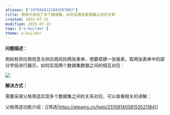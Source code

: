 ```yaml
---
aliases: ["1970168121841957062"]
title: 报表中添加了多个数据集，如何设置各数据集之间的关联
created: 2025-07-15
modified: 2025-07-15
tags: ['e-builder']
theme: e-builder
---
```


**问题描述：**

例如有供应商信息与供应商风险两张表单，想要搭建一张报表，取两张表单中的部分字段进行展示，如何实现两个数据集数据之间的相互对应：

![](https://myhelpdoc.oss-cn-heyuan.aliyuncs.com/mdimages/1713ea3b422d634e4671b5cb893892a0.jpg)

**解决方式：**

需要采用父格筛选实现多个数据集之间的关系对应，可以查看相关的讲解：

父格筛选功能介绍：[[筛选|https://eteams.cn/help/2510914058153521184]]

